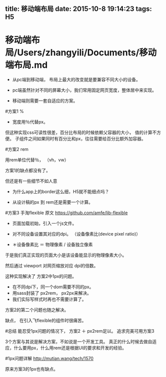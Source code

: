 title: 移动端布局
date: 2015-10-8 19:14:23
tags: H5
---
# 移动端布局/Users/zhangyili/Documents/移动端布局.md


- 从pc端到移动端， 布局上最大的改变就是要兼容不同大小的设备。

- pc端虽然针对不同的屏幕大小，我们常用固定网页宽度，整体居中来实现。

- 移动端则需要一套自适应的方案。


#方案1 %

- 宽度用％代替px。

但这种实现css可读性很差，百分比布局的时候依赖父容器的大小， 值的计算不方便。
子组件之间如果同时有百分比和px，往往需要给百分比额外加容器。



#方案2 rem

用rem单位代替％， （vh，vw）

方案1的缺点都没有了。

但还是有一些细节不如人意

-  为什么app上的border这么细，H5就不能细点吗？

- 从设计稿的px 到 rem还是需要一个计算。


#方案3 手淘flexible
原文 https://github.com/amfe/lib-flexible

- 页面加载初始，引入一个js文件。

- 对不同设备设置其对应的dpi。 （设备像素比(device pixel ratio)）

- ＊设备像素比 ＝ 物理像素 / 设备独立像素

于是我们真正实现的页面大小是该设备能显示的物理像素大小。

然后通过 viewport 对网页缩放对应 dpi的倍数。

这种实现解决了 方案2中1px的问题。


- 在不同dpi下，同一个dom需要不同的px。
- 用sass封装了 px2rem， px2px来解决。
- 我们实际写样式时再也不需要计算了。

方案2的第二个问题也随之解决。

缺点， 在引入飞flexible的组件时很痛苦。

#总结
能忍受1px问题的情况下，
方案2 ＋ px2rem足以。
追求完美可用方案3

3个方案与其说是解决方案，不如说是一个开发工具。
真正的什么时候去做自适应，什么要用px，什么用rem还是根据UI的要求和开发的经验。




#1px问题详解
http://mutian.wang/tech/1570

原来方案3的1px也有缺点。

